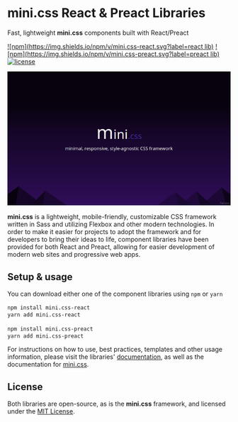 # mini.css React & Preact Libraries
Fast, lightweight **mini.css** components built with React/Preact

[![npm](https://img.shields.io/npm/v/mini.css-react.svg?label=react lib)](https://www.npmjs.com/package/mini.css-react)
[![npm](https://img.shields.io/npm/v/mini.css-preact.svg?label=preact lib)](https://www.npmjs.com/package/mini.css-preact)
[![license](https://img.shields.io/badge/license-MIT-yellow.svg)](https://github.com/Chalarangelo/react-mini.css/blob/master/LICENSE)

![Logo](/docs/page_thumb.png)

**mini.css** is a lightweight, mobile-friendly, customizable CSS framework written in Sass and utilizing Flexbox and other modern technologies. In order to make it easier for projects to adopt the framework and for developers to bring their ideas to life, component libraries have been provided for both React and Preact, allowing for easier development of modern web sites and progressive web apps.

## Setup & usage

You can download either one of the component libraries using `npm` or `yarn`

```
npm install mini.css-react
yarn add mini.css-react

npm install mini.css-preact
yarn add mini.css-preact
```

For instructions on how to use, best practices, templates and other usage information, please visit the libraries' [documentation](https://chalarangelo.github.io/react-mini.css/), as well as the documentation for [mini.css](http://minicss.org).

## License

Both libraries are open-source, as is the **mini.css** framework, and licensed under the [MIT License](https://github.com/Chalarangelo/react-mini.css/blob/master/LICENSE).

